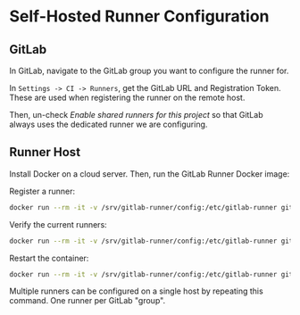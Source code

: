 Self-Hosted Runner Configuration
=====

## GitLab

In GitLab, navigate to the GitLab group you want to configure the runner for.

In `Settings -> CI -> Runners`, get the GitLab URL and Registration Token. These are used when registering the runner on the remote host.

Then, un-check _Enable shared runners for this project_ so that GitLab always uses the dedicated runner we are configuring.

## Runner Host

Install Docker on a cloud server. Then, run the GitLab Runner Docker image:

Register a runner:

```bash
docker run --rm -it -v /srv/gitlab-runner/config:/etc/gitlab-runner gitlab/gitlab-runner register
```

Verify the current runners:
```bash
docker run --rm -it -v /srv/gitlab-runner/config:/etc/gitlab-runner gitlab/gitlab-runner verify
```

Restart the container:
```bash
docker run --rm -it -v /srv/gitlab-runner/config:/etc/gitlab-runner gitlab/gitlab-runner restart
```

Multiple runners can be configured on a single host by repeating this command. One runner per GitLab "group".
